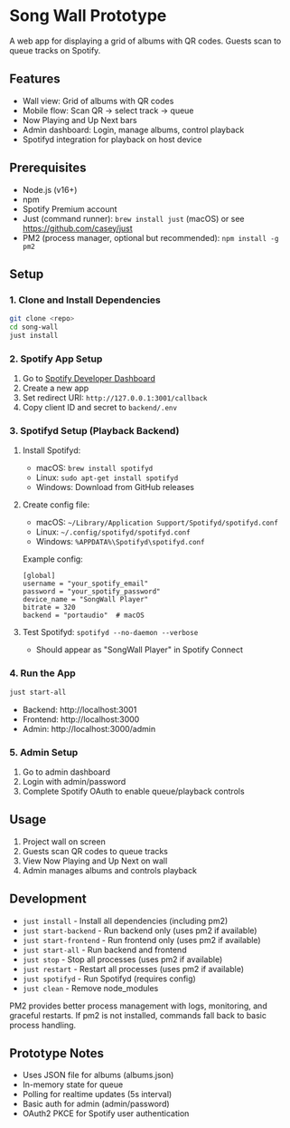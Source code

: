 # Song Wall Prototype

A web app for displaying a grid of albums with QR codes. Guests scan to queue tracks on Spotify.

## Features

- Wall view: Grid of albums with QR codes
- Mobile flow: Scan QR → select track → queue
- Now Playing and Up Next bars
- Admin dashboard: Login, manage albums, control playback
- Spotifyd integration for playback on host device

## Prerequisites

- Node.js (v16+)
- npm
- Spotify Premium account
- Just (command runner): `brew install just` (macOS) or see https://github.com/casey/just
- PM2 (process manager, optional but recommended): `npm install -g pm2`

## Setup

### 1. Clone and Install Dependencies

```bash
git clone <repo>
cd song-wall
just install
```

### 2. Spotify App Setup

1. Go to [Spotify Developer Dashboard](https://developer.spotify.com/dashboard)
2. Create a new app
3. Set redirect URI: `http://127.0.0.1:3001/callback`
4. Copy client ID and secret to `backend/.env`

### 3. Spotifyd Setup (Playback Backend)

1. Install Spotifyd:
   - macOS: `brew install spotifyd`
   - Linux: `sudo apt-get install spotifyd`
   - Windows: Download from GitHub releases

2. Create config file:
   - macOS: `~/Library/Application Support/Spotifyd/spotifyd.conf`
   - Linux: `~/.config/spotifyd/spotifyd.conf`
   - Windows: `%APPDATA%\Spotifyd\spotifyd.conf`

   Example config:
   ```
   [global]
   username = "your_spotify_email"
   password = "your_spotify_password"
   device_name = "SongWall Player"
   bitrate = 320
   backend = "portaudio"  # macOS
   ```

3. Test Spotifyd: `spotifyd --no-daemon --verbose`
   - Should appear as "SongWall Player" in Spotify Connect

### 4. Run the App

```bash
just start-all
```

- Backend: http://localhost:3001
- Frontend: http://localhost:3000
- Admin: http://localhost:3000/admin

### 5. Admin Setup

1. Go to admin dashboard
2. Login with admin/password
3. Complete Spotify OAuth to enable queue/playback controls

## Usage

1. Project wall on screen
2. Guests scan QR codes to queue tracks
3. View Now Playing and Up Next on wall
4. Admin manages albums and controls playback

## Development

- `just install` - Install all dependencies (including pm2)
- `just start-backend` - Run backend only (uses pm2 if available)
- `just start-frontend` - Run frontend only (uses pm2 if available)
- `just start-all` - Run backend and frontend
- `just stop` - Stop all processes (uses pm2 if available)
- `just restart` - Restart all processes (uses pm2 if available)
- `just spotifyd` - Run Spotifyd (requires config)
- `just clean` - Remove node_modules

PM2 provides better process management with logs, monitoring, and graceful restarts. If pm2 is not installed, commands fall back to basic process handling.

## Prototype Notes

- Uses JSON file for albums (albums.json)
- In-memory state for queue
- Polling for realtime updates (5s interval)
- Basic auth for admin (admin/password)
- OAuth2 PKCE for Spotify user authentication